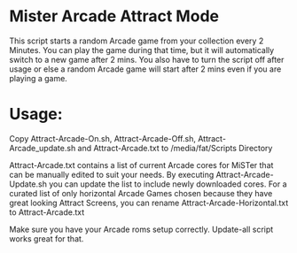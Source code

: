 # Mister Arcade Attract Mode
This script starts a random Arcade game from your collection every 2 Minutes. You can play the game during that time, but it will automatically switch to a new game after 2 mins. You also have to turn the script off after usage or else a random Arcade game will start after 2 mins even if you are playing a game. 

# Usage:

Copy Attract-Arcade-On.sh, Attract-Arcade-Off.sh, Attract-Arcade_update.sh and Attract-Arcade.txt to /media/fat/Scripts Directory

Attract-Arcade.txt contains a list of current Arcade cores for MiSTer that can be manually edited to suit your needs. By executing Attract-Arcade-Update.sh you can update the list to include newly downloaded cores.
For a curated list of only horizontal Arcade Games chosen because they have great looking Attract Screens, you can rename Attract-Arcade-Horizontal.txt to Attract-Arcade.txt

Make sure you have your Arcade roms setup correctly. Update-all script works great for that.


